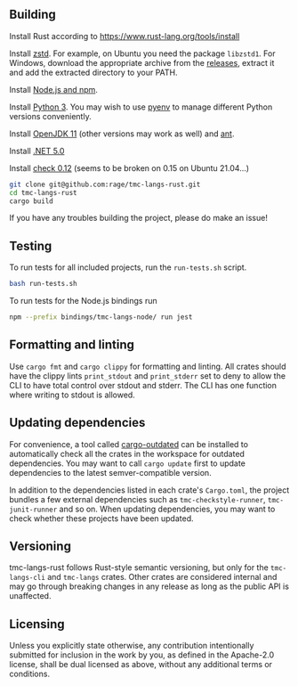 ## Building

Install Rust according to https://www.rust-lang.org/tools/install

Install [zstd](https://github.com/facebook/zstd). For example, on Ubuntu you need the package `libzstd1`. For Windows, download the appropriate archive from the [releases](https://github.com/facebook/zstd/releases), extract it and add the extracted directory to your PATH.

Install [Node.js and npm](https://docs.npmjs.com/downloading-and-installing-node-js-and-npm).

Install [Python 3](https://www.python.org/downloads/). You may wish to use [pyenv](https://github.com/pyenv/pyenv/) to manage different Python versions conveniently.

Install [OpenJDK 11](https://openjdk.java.net/install/index.html) (other versions may work as well) and [ant](https://ant.apache.org/).

Install [.NET 5.0](https://dotnet.microsoft.com/download)

Install [check 0.12](https://libcheck.github.io/check/) (seems to be broken on 0.15 on Ubuntu 21.04...)

```bash
git clone git@github.com:rage/tmc-langs-rust.git
cd tmc-langs-rust
cargo build
```

If you have any troubles building the project, please do make an issue!

## Testing

To run tests for all included projects, run the `run-tests.sh` script.
```bash
bash run-tests.sh
```
To run tests for the Node.js bindings run
```bash
npm --prefix bindings/tmc-langs-node/ run jest
```

## Formatting and linting

Use `cargo fmt` and `cargo clippy` for formatting and linting. All crates should have the clippy lints `print_stdout` and `print_stderr` set to deny to allow the CLI to have total control over stdout and stderr. The CLI has one function where writing to stdout is allowed.

## Updating dependencies

For convenience, a tool called [cargo-outdated](https://crates.io/crates/cargo-outdated) can be installed to automatically check all the crates in the workspace for outdated dependencies. You may want to call `cargo update` first to update dependencies to the latest semver-compatible version.

In addition to the dependencies listed in each crate's `Cargo.toml`, the project bundles a few external dependencies such as `tmc-checkstyle-runner`, `tmc-junit-runner` and so on. When updating dependencies, you may want to check whether these projects have been updated.

## Versioning

tmc-langs-rust follows Rust-style semantic versioning, but only for the `tmc-langs-cli` and `tmc-langs` crates. Other crates are considered internal and may go through breaking changes in any release as long as the public API is unaffected.

## Licensing

Unless you explicitly state otherwise, any contribution intentionally submitted
for inclusion in the work by you, as defined in the Apache-2.0 license, shall be dual licensed as above, without any additional terms or conditions.
